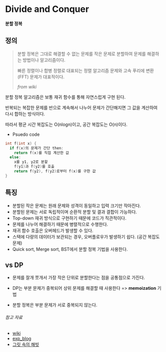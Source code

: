 # Divide and Conquer

**분할 정복**



## 정의

> 분할 정복은 그대로 해결할 수 없는 문제를 작은 문제로 분할하여 문제를 해결하는 방법이나 알고리즘이다.
>
> 빠른 정렬이나 합병 정렬로 대표되는 정렬 알고리즘 문제와 고속 푸리에 변환(FFT) 문제가 대표적이다.
>
> *from wiki*



분할 정복 알고리즘은 보통 재귀 함수를 통해 자연스럽게 구현 된다. 

반복되는 복잡한 문제를 반으로 계속해서 나누어 문제가 간단해지면 그 값을 계산하여 다시 합하는 방식이다.

따라서 평균 시간 복잡도는 O(nlogn)이고, 공간 복잡도는 O(n)이다.



- Psuedo code 

```c
int f(int x) {
  if f(x)의 문제가 간단 then:
  	return f(x)를 직접 계산한 값
  else:
  	x를 y1, y2로 분할
    f(y1)과 f(y2)를 호출
    return f(y2), f(y2)로부터 f(x)를 구한 값
}
```



## 특징

- 분할된 작은 문제는 원래 문제와 성격이 동일하고 입력 크기만 작아진다.
- 분할된 문제는 서로 독립적이며 순환적 분할 및 결과 결합이 가능하다.
- Top-down 재귀 방식으로 구현하기 때문에 코드가 직관적이다.
- 문제를 나누어 해결하기 때문에 병렬적으로 수행한다.
- 재귀 함수 호출은 오버헤드가 발생할 수 있다.
- 스택에 다량의 데이터가 보관되는 경우, 오버플로우가 발생하기 쉽다. (공간 복잡도 문제)
- Quick sort, Merge sort, BST에서 분할 정복 기법을 사용한다.



## vs DP

- 문제를 잘개 쪼개서 가장 작은 단위로 분할한다는 점을 공통점으로 가진다.
- DP는 부분 문제가 중복되어 상위 문제를 해결할 때 사용한다 => **memoization** 기법

- 분할 정복은 부분 문제가 서로 중복되지 않는다.



<h6>참고 자료</h6>

- [wiki](https://ko.wikipedia.org/wiki/분할_정복_알고리즘)
- [exp_blog](https://syujisu.tistory.com/entry/동적-계획법-Dynamic-Programming과-분할-정복-Divide-and-Conquer-알고리즘)
- [그릿 속의 해빗](https://loosie.tistory.com/237)
